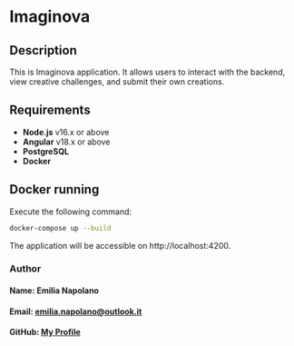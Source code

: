 # Imaginova 

## Description

This is Imaginova application. It allows users to interact with the backend, view creative challenges, and submit their own creations.

## Requirements

- **Node.js** v16.x or above
- **Angular** v18.x or above
- **PostgreSQL** 
- **Docker** 

## Docker running
Execute the following command:
```bash 
docker-compose up --build
```
The application will be accessible on http://localhost:4200.
### Author
#### Name: Emilia Napolano
#### Email: emilia.napolano@outlook.it
#### GitHub: [My Profile](https://github.com/Cahuaee01)